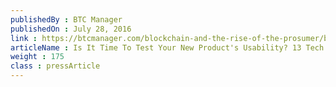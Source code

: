 ```yaml
---
publishedBy : BTC Manager
publishedOn : July 28, 2016
link : https://btcmanager.com/blockchain-and-the-rise-of-the-prosumer/blockchain-and-the-rise-of-the-prosumer/
articleName : Is It Time To Test Your New Product's Usability? 13 Tech Experts Weigh In
weight : 175 
class : pressArticle
---
```

